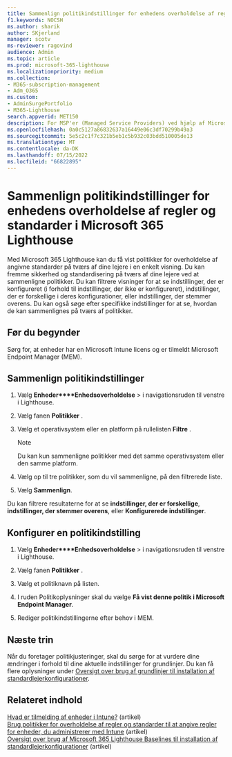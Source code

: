```yaml
---
title: Sammenlign politikindstillinger for enhedens overholdelse af regler og standarder i Microsoft 365 Lighthouse
f1.keywords: NOCSH
ms.author: sharik
author: SKjerland
manager: scotv
ms-reviewer: ragovind
audience: Admin
ms.topic: article
ms.prod: microsoft-365-lighthouse
ms.localizationpriority: medium
ms.collection:
- M365-subscription-management
- Adm_O365
ms.custom:
- AdminSurgePortfolio
- M365-Lighthouse
search.appverid: MET150
description: For MSP'er (Managed Service Providers) ved hjælp af Microsoft 365 Lighthouse kan du få mere at vide om, hvordan du sammenligner politikindstillinger for enhedens overholdelse af regler og standarder.
ms.openlocfilehash: 0a0c5127a86832637a16449e06c3df70299b49a3
ms.sourcegitcommit: 5e5c2c1f7c321b5eb1c5b932c03bdd510005de13
ms.translationtype: MT
ms.contentlocale: da-DK
ms.lasthandoff: 07/15/2022
ms.locfileid: "66822895"
---
```

# <a name="compare-device-compliance-policy-settings-in-microsoft-365-lighthouse"></a>Sammenlign politikindstillinger for enhedens overholdelse af regler og standarder i Microsoft 365 Lighthouse

Med Microsoft 365 Lighthouse kan du få vist politikker for overholdelse af angivne standarder på tværs af dine lejere i en enkelt visning. Du kan fremme sikkerhed og standardisering på tværs af dine lejere ved at sammenligne politikker. Du kan filtrere visninger for at se indstillinger, der er konfigureret (i forhold til indstillinger, der ikke er konfigureret), indstillinger, der er forskellige i deres konfigurationer, eller indstillinger, der stemmer overens. Du kan også søge efter specifikke indstillinger for at se, hvordan de kan sammenlignes på tværs af politikker.

## <a name="before-you-begin"></a>Før du begynder

Sørg for, at enheder har en Microsoft Intune licens og er tilmeldt Microsoft Endpoint Manager (MEM).

## <a name="compare-policy-settings"></a>Sammenlign politikindstillinger

1. Vælg **Enheder****Enhedsoverholdelse** >  i navigationsruden til venstre i Lighthouse.

2. Vælg fanen **Politikker** .

3. Vælg et operativsystem eller en platform på rullelisten **Filtre** .

   > [!NOTE]
   > Du kan kun sammenligne politikker med det samme operativsystem eller den samme platform.

4. Vælg op til tre politikker, som du vil sammenligne, på den filtrerede liste.

5. Vælg **Sammenlign**.

Du kan filtrere resultaterne for at se **indstillinger, der er forskellige**, **indstillinger, der stemmer overens**, eller **Konfigurerede indstillinger**.

## <a name="configure-a-policy-setting"></a>Konfigurer en politikindstilling

1. Vælg **Enheder****Enhedsoverholdelse** >  i navigationsruden til venstre i Lighthouse.

2. Vælg fanen **Politikker** .

3. Vælg et politiknavn på listen.

4. I ruden Politikoplysninger skal du vælge **Få vist denne politik i Microsoft Endpoint Manager**.

5. Rediger politikindstillingerne efter behov i MEM.

## <a name="next-steps"></a>Næste trin

Når du foretager politikjusteringer, skal du sørge for at vurdere dine ændringer i forhold til dine aktuelle indstillinger for grundlinjer. Du kan få flere oplysninger under [Oversigt over brug af grundlinjer til installation af standardlejerkonfigurationer](m365-lighthouse-deploy-standard-tenant-configurations-overview.md).

## <a name="related-content"></a>Relateret indhold

[Hvad er tilmelding af enheder i Intune?](/mem/intune/enrollment/device-enrollment) (artikel)  
[Brug politikker for overholdelse af regler og standarder til at angive regler for enheder, du administrerer med Intune](/mem/intune/protect/device-compliance-get-started) (artikel)  
[Oversigt over brug af Microsoft 365 Lighthouse Baselines til installation af standardlejerkonfigurationer](m365-lighthouse-deploy-standard-tenant-configurations-overview.md) (artikel)
